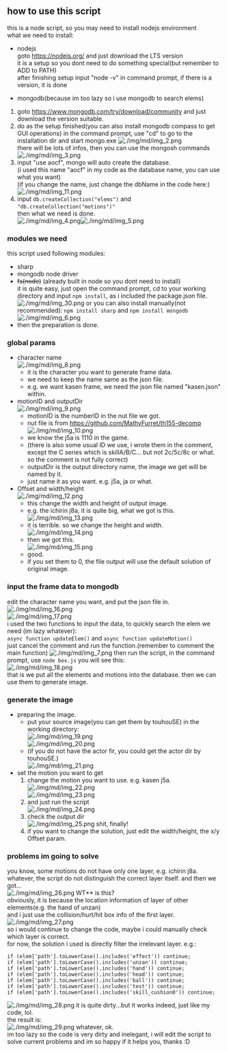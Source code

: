 ## how to use this script
this is a node script, so you may need to install nodejs environment  
what we need to install:
- nodejs  
  goto https://nodejs.org/ and just download the LTS version  
  it is a setup so you dont need to do something special(but remember to ADD to PATH)  
  after finishing setup input "node -v" in command prompt, if there is a version, it is done  


- mongodb(because im too lazy so i use mongodb to search elems)  
1. goto https://www.mongodb.com/try/download/community and just download the version suitable.  
2. do as the setup finished(you can also install mongodb compass to get GUI operations)
in the command prompt, use "cd" to go to the installation dir and start mongo.exe
![./img/md/img_2.png](./img/md/img_2.png)  
there will be lots of infos, then you can use the mongosh commands
![./img/md/img_3.png](./img/md/img_3.png)  
3. input "use aocf", mongo will auto create the database.  
(i used this name "aocf" in my code as the database name, you can use what you want)  
(if you change the name, just change the dbName in the code here:)  
![./img/md/img_11.png](./img/md/img_11.png)
4. input `db.createCollection("elems")` and `"db.createCollection("motions")"`  
then what we need is done.   
![./img/md/img_4.png](./img/md/img_4.png)![./img/md/img_5.png](./img/md/img_5.png)

### modules we need
this script used following modules:   
- sharp  
- mongodb node driver  
- ~~fs(node)~~ (already built in node so you dont need to install)  
it is quite easy, just open the command prompt, cd to your working directory and input
`npm install`, as i included the package.json file.    
![./img/md/img_30.png](./img/md/img_30.png)
or you can also install manually(not recommended): `npm install sharp` and `npm install mongodb`
![./img/md/img_6.png](./img/md/img_6.png)
- then the preparation is done.

### global params
- character name  
![./img/md/img_8.png](./img/md/img_8.png)  
  - it is the character you want to generate frame data.
  - we need to keep the name same as the json file.
  - e.g. we want kasen frame, we need the json file named "kasen.json" within.
- motionID and outputDir  
![./img/md/img_9.png](./img/md/img_9.png)
  - motionID is the numberID in the nut file we got.
  - nut file is from https://github.com/MathyFurret/th155-decomp  
  ![./img/md/img_10.png](./img/md/img_10.png)
  - we know the j5a is 1110 in the game.
  - (there is also some usual ID we use, i wrote them in the comment, except the C series which is skillA/B/C... but not 2c/5c/8c or what. so the comment is not fully correct)
  - outputDir is the output directory name, the image we get will be named by it.
  - just name it as you want. e.g. j5a, ja or what.
- Offset and width/height  
  ![./img/md/img_12.png](./img/md/img_12.png)
  - this change the width and height of output image.
  - e.g. the ichirin j8a, it is quite big, what we got is this.
  ![./img/md/img_13.png](./img/md/img_13.png)
  - it is terrible. so we change the height and width.
  ![./img/md/img_14.png](./img/md/img_14.png)
  - then we got this.  
  ![./img/md/img_15.png](./img/md/img_15.png)
  - good.
  - if you set them to 0, the file output will use the default solution of original image.  
### input the frame data to mongodb
edit the character name you want, and put the json file in.  
![./img/md/img_16.png](./img/md/img_16.png)  
![./img/md/img_17.png](./img/md/img_17.png)  
i used the two functions to input the data, to quickly search the elem we need (im lazy whatever):  
`async function updateElem()` and `async function updateMotion()`  
just cancel the comment and run the function.(remember to comment the main function)
![./img/md/img_7.png](./img/md/img_7.png)
then run the script, in the command prompt, use
`node box.js`
you will see this:  
![./img/md/img_18.png](./img/md/img_18.png)  
that is we put all the elements and motions into the database.
then we can use them to generate image.
### generate the image
- preparing the image.
  - put your source image(you can get them by touhouSE) in the working directory:  
  ![./img/md/img_19.png](./img/md/img_19.png)  
  ![./img/md/img_20.png](./img/md/img_20.png)  
  - (if you do not have the actor fir, you could get the actor dir by touhouSE.)    
  ![./img/md/img_21.png](./img/md/img_21.png)  
- set the motion you want to get
  1. change the motion you want to use.
  e.g. kasen j5a.  
  ![./img/md/img_22.png](./img/md/img_22.png)  
  ![./img/md/img_23.png](./img/md/img_23.png)  
  2. and just run the script  
  ![./img/md/img_24.png](./img/md/img_24.png)
  3. check the output dir  
  ![./img/md/img_25.png](./img/md/img_25.png)
  shit, finally!
  4. if you want to change the solution, just edit the width/height, the x/y Offset param.  
### problems im going to solve
  you know, some motions do not have only one layer, e.g. ichirin j8a.  
  whatever, the script do not distinguish the correct layer itself.
  and then we got...  
  ![./img/md/img_26.png](./img/md/img_26.png)
  WT** is this?  
  obviously, it is because the location information of layer of other elements(e.g. the hand of unzan)  
  and i just use the collision/hurt/hit box info of the first layer.  
  ![./img/md/img_27.png](./img/md/img_27.png)  
  so i would continue to change the code, maybe i could manually check which layer is correct.  
  for now, the solution i used is directly filter the irrelevant layer. e.g.:

    if (elem['path'].toLowerCase().includes('effect')) continue;
    if (elem['path'].toLowerCase().includes('unzan')) continue;
    if (elem['path'].toLowerCase().includes('hand')) continue;
    if (elem['path'].toLowerCase().includes('head')) continue;
    if (elem['path'].toLowerCase().includes('ball')) continue;
    if (elem['path'].toLowerCase().includes('test')) continue;
    if (elem['path'].toLowerCase().includes('skill_cushion0')) continue;
    
  ![./img/md/img_28.png](./img/md/img_28.png)
  it is quite dirty...but it works indeed, just like my code, lol.  
  the result is:  
  ![./img/md/img_29.png](./img/md/img_29.png)
  whatever, ok.  
  im too lazy so the code is very dirty and inelegant,
  i will edit the script to solve current problems and im so happy if it helps you,
  thanks :D

  
  